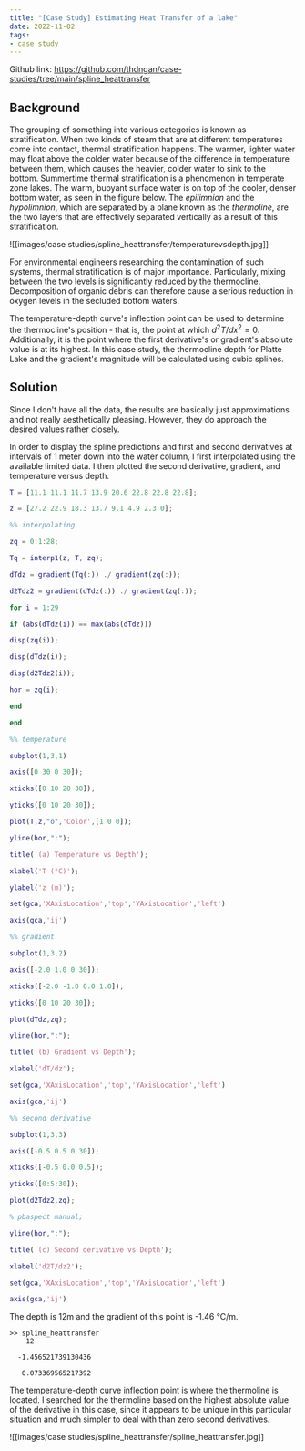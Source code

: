 ```yaml
---
title: "[Case Study] Estimating Heat Transfer of a lake"
date: 2022-11-02
tags:
- case study
---
```


Github link: https://github.com/thdngan/case-studies/tree/main/spline_heattransfer

## Background

The grouping of something into various categories is known as stratification. When two kinds of steam that are at different temperatures come into contact, thermal stratification happens. The warmer, lighter water may float above the colder water because of the difference in temperature between them, which causes the heavier, colder water to sink to the bottom. Summertime thermal stratification is a phenomenon in temperate zone lakes. The warm, buoyant surface water is on top of the cooler, denser bottom water, as seen in the figure below. The *epilimnion* and the *hypolimnion*, which are separated by a plane known as the *thermoline*, are the two layers that are effectively separated vertically as a result of this stratification.

![[images/case studies/spline_heattransfer/temperaturevsdepth.jpg]]

For environmental engineers researching the contamination of such systems, thermal stratification is of major importance. Particularly, mixing between the two levels is significantly reduced by the thermocline. Decomposition of organic debris can therefore cause a serious reduction in oxygen levels in the secluded bottom waters.

The temperature-depth curve's inflection point can be used to determine the thermocline's position - that is, the point at which $d^2T/dx^2=0$. Additionally, it is the point where the first derivative's or gradient's absolute value is at its highest. In this case study, the thermocline depth for Platte Lake and the gradient's magnitude will be calculated using cubic splines.

## Solution

Since I don't have all the data, the results are basically just approximations and not really aesthetically pleasing. However, they do approach the desired values rather closely.

In order to display the spline predictions and first and second derivatives at intervals of 1 meter down into the water column, I first interpolated using the available limited data. I then plotted the second derivative, gradient, and temperature versus depth.

```MATLAB
T = [11.1 11.1 11.7 13.9 20.6 22.8 22.8 22.8];

z = [27.2 22.9 18.3 13.7 9.1 4.9 2.3 0];

%% interpolating

zq = 0:1:28;

Tq = interp1(z, T, zq);

dTdz = gradient(Tq(:)) ./ gradient(zq(:));

d2Tdz2 = gradient(dTdz(:)) ./ gradient(zq(:));

for i = 1:29

if (abs(dTdz(i)) == max(abs(dTdz)))

disp(zq(i));

disp(dTdz(i));

disp(d2Tdz2(i));

hor = zq(i);

end

end

%% temperature

subplot(1,3,1)

axis([0 30 0 30]);

xticks([0 10 20 30]);

yticks([0 10 20 30]);

plot(T,z,"o",'Color',[1 0 0]);

yline(hor,":");

title('(a) Temperature vs Depth');

xlabel('T (°C)');

ylabel('z (m)');

set(gca,'XAxisLocation','top','YAxisLocation','left')

axis(gca,'ij')

%% gradient

subplot(1,3,2)

axis([-2.0 1.0 0 30]);

xticks([-2.0 -1.0 0.0 1.0]);

yticks([0 10 20 30]);

plot(dTdz,zq);

yline(hor,":");

title('(b) Gradient vs Depth');

xlabel('dT/dz');

set(gca,'XAxisLocation','top','YAxisLocation','left')

axis(gca,'ij')

%% second derivative

subplot(1,3,3)

axis([-0.5 0.5 0 30]);

xticks([-0.5 0.0 0.5]);

yticks([0:5:30]);

plot(d2Tdz2,zq);

% pbaspect manual;

yline(hor,":");

title('(c) Second derivative vs Depth');

xlabel('d2T/dz2');

set(gca,'XAxisLocation','top','YAxisLocation','left')

axis(gca,'ij')
```

The depth is 12m and the gradient of this point is -1.46 °C/m.

```
>> spline_heattransfer
    12

  -1.456521739130436

   0.073369565217392
```

The temperature-depth curve inflection point is where the thermoline is located. I searched for the thermoline based on the highest absolute value of the derivative in this case, since it appears to be unique in this particular situation and much simpler to deal with than zero second derivatives.
 
![[images/case studies/spline_heattransfer/spline_heattransfer.jpg]]